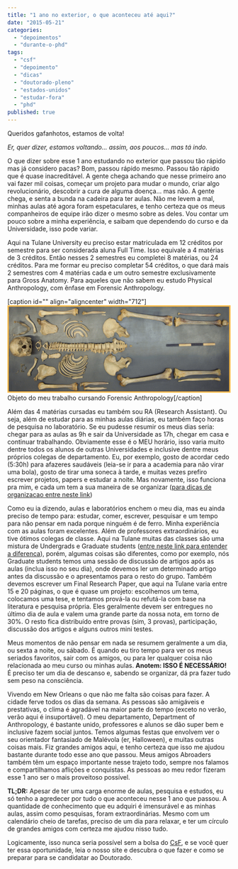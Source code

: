 ```yaml
---
title: "1 ano no exterior, o que aconteceu até aqui?"
date: "2015-05-21"
categories: 
  - "depoimentos"
  - "durante-o-phd"
tags: 
  - "csf"
  - "depoimento"
  - "dicas"
  - "doutorado-pleno"
  - "estados-unidos"
  - "estudar-fora"
  - "phd"
published: true
---
```


Queridos gafanhotos, estamos de volta!

_Er, quer dizer, estamos voltando... assim, aos poucos... mas tá indo._

O que dizer sobre esse 1 ano estudando no exterior que passou tão rápido mas já considero pacas? Bom, passou rápido mesmo. Passou tão rápido que é quase inacreditável. A gente chega achando que nesse primeiro ano vai fazer mil coisas, começar um projeto para mudar o mundo, criar algo revolucionário, descobrir a cura de alguma doença... mas não. A gente chega, e senta a bunda na cadeira para ter aulas. Não me levem a mal, minhas aulas até agora foram espetaculares, e tenho certeza que os meus companheiros de equipe irão dizer o mesmo sobre as deles. Vou contar um pouco sobre a minha experiência, e saibam que dependendo do curso e da Universidade, isso pode variar.

Aqui na Tulane University eu preciso estar matriculada em 12 créditos por semestre para ser considerada aluna Full Time. Isso equivale a 4 matérias de 3 créditos. Então nesses 2 semestres eu completei 8 matérias, ou 24 créditos. Para me formar eu preciso completar 54 créditos, o que dará mais 2 semestres com 4 matérias cada e um outro semestre exclusivamente para Gross Anatomy. Para aqueles que não sabem eu estudo Physical Anthropology, com ênfase em Forensic Anthropology.

\[caption id="" align="aligncenter" width="712"\]![](images/fstp_vs3.gif) Objeto do meu trabalho cursando Forensic Anthropology\[/caption\]

Além das 4 matérias cursadas eu também sou RA (Research Assistant). Ou seja, além de estudar para as minhas aulas diárias, eu também faço horas de pesquisa no laboratório. Se eu pudesse resumir os meus dias seria: chegar para as aulas as 9h e sair da Universidade as 17h, chegar em casa e continuar trabalhando. Obviamente esse é o MEU horário, isso varia muito dentre todos os alunos de outras Universidades e inclusive dentre meus próprios colegas de departamento. Eu, por exemplo, gosto de acordar cedo (5:30h) para afazeres saudáveis (leia-se ir para a academia para não virar uma bola), gosto de tirar uma soneca à tarde, e muitas vezes prefiro escrever projetos, papers e estudar a noite. Mas novamente, isso funciona pra mim, e cada um tem a sua maneira de se organizar ([para dicas de organizacao entre neste link](http://www.abroaders.com.br/sobrevivendo-ao-doutorado-exterior-dicas-para-gerenciar-o-seu-tempo/))

Como eu ia dizendo, aulas e laboratórios enchem o meu dia, mas eu ainda preciso de tempo para: estudar, comer, escrever, pesquisar e um tempo para não pensar em nada porque ninguém é de ferro. Minha experiência com as aulas foram excelentes. Além de professores extraordinários, eu tive ótimos colegas de classe. Aqui na Tulane muitas das classes são uma mistura de Undergrads e Graduate students ([entre neste link para entender a diferenca](http://www.abroaders.com.br/graus-de-formacao/)), porém, algumas coisas são diferentes, como por exemplo, nós Graduate students temos uma sessão de discussão de artigos após as aulas (inclua isso no seu dia), onde devemos ler um determinado artigo antes da discussão e o apresentamos para o resto do grupo. Também devemos escrever um Final Research Paper, que aqui na Tulane varia entre 15 e 20 páginas, o que é quase um projeto: escolhemos um tema, colocamos uma tese, e tentamos prová-la ou refutá-la com base na literatura e pesquisa própria. Eles geralmente devem ser entregues no último dia de aula e valem uma grande parte da nossa nota, em torno de 30%. O resto fica distribuído entre provas (sim, 3 provas), participação, discussão dos artigos e alguns outros mini testes.

Meus momentos de não pensar em nada se resumem geralmente a um dia, ou sexta a noite, ou sábado. É quando eu tiro tempo para ver os meus seriados favoritos, sair com os amigos, ou para ler qualquer coisa não relacionada ao meu curso ou minhas aulas. **Anotem: ISSO É NECESSÁRIO!** É preciso ter um dia de descanso e, sabendo se organizar, dá pra fazer tudo sem peso na consciência.

Vivendo em New Orleans o que não me falta são coisas para fazer. A cidade ferve todos os dias da semana. As pessoas são amigáveis e prestativas, o clima é agradável na maior parte do tempo (exceto no verão, verão aqui é insuportável). O meu departamento, Department of Anthropology, é bastante unido, professores e alunos se dão super bem e inclusive fazem social juntos. Temos algumas festas que envolvem ver o seu orientador fantasiado de Malévola (er, Halloween), e muitas outras coisas mais. Fiz grandes amigos aqui, e tenho certeza que isso me ajudou bastante durante todo esse ano que passou. Meus amigos Abroaders também têm um espaço importante nesse trajeto todo, sempre nos falamos e compartilhamos aflições e conquistas. As pessoas ao meu redor fizeram esse 1 ano ser o mais proveitoso possível.

**TL;DR:** Apesar de ter uma carga enorme de aulas, pesquisa e estudos, eu só tenho a agredecer por tudo o que aconteceu nesse 1 ano que passou. A quantidade de conhecimento que eu adquiri é imensurável e as minhas aulas, assim como pesquisas, foram extraordinárias. Mesmo com um calendário cheio de tarefas, preciso de um dia para relaxar, e ter um círculo de grandes amigos com certeza me ajudou nisso tudo.

Logicamente, isso nunca seria possível sem a bolsa do [CsF](http://www.cienciasemfronteiras.gov.br/web/csf), e se você quer ter essa oportunidade, leia o nosso site e descubra o que fazer e como se preparar para se candidatar ao Doutorado.
